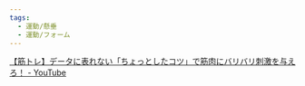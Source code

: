 ```yaml
---
tags:
  - 運動/懸垂
  - 運動/フォーム
---
```

[【筋トレ】データに表れない「ちょっとしたコツ」で筋肉にバリバリ刺激を与えろ！ - YouTube](https://www.youtube.com/watch?v=hMv4Hz3NwV8&t=315s)

